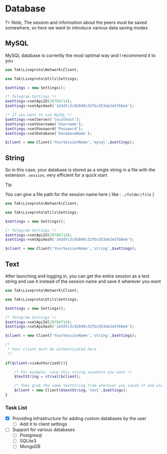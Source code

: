 # Database

?> Note, The session and information about the peers must be saved somewhere, so here we want to introduce various data saving modes

## MySQL

MySQL database is currently the most optimal way and I recommend it to you

```php
use Tak\Liveproto\Network\Client;

use Tak\Liveproto\Utils\Settings;

$settings = new Settings();

/* Telegram Settings */
$settings->setApiId(29784714);
$settings->setApiHash('143dfc3c92049c32fbc553de2e5fb8e4');

/* If you want to use MySQL */
$settings->setServer('localhost');
$settings->setUsername('Username');
$settings->setPassword('Password');
$settings->setDatabase('DatabaseName');

$client = new Client('YourSessionName','mysql',$settings);
```

## String

So in this case, your database is stored as a single string in a file with the extension `.session`, very efficient for a quick start

> [!TIP]
> You can give a file path for the session name here ( like : `./folder/file` )

```php
use Tak\Liveproto\Network\Client;

use Tak\Liveproto\Utils\Settings;

$settings = new Settings();

/* Telegram Settings */
$settings->setApiId(29784714);
$settings->setApiHash('143dfc3c92049c32fbc553de2e5fb8e4');

$client = new Client('YourSessionName','string',$settings);
```

## Text

After launching and logging in, you can get the entire session as a text string and use it instead of the session name and save it wherever you want

```php
use Tak\Liveproto\Network\Client;

use Tak\Liveproto\Utils\Settings;

$settings = new Settings();

/* Telegram Settings */
$settings->setApiId(29784714);
$settings->setApiHash('143dfc3c92049c32fbc553de2e5fb8e4');

$client = new Client('YourSessionName','string',$settings);

/*
 * Your client must be authenticated here
 */
 
if($client->isAuthorized()){

	/* For example, save this string anywhere you want */
	$textString = strval($client);

	/* Then grab the same textString from wherever you saved it and use it */
	$client = new Client($textString,'text',$settings);
}
```

### Task List
- [x] Providing infrastructure for adding custom databases by the user
  - [ ] Add it to client settings
- [ ] Support for various databases
  - [ ] Postgresql
  - [ ] SQLite3
  - [ ] MongoDB